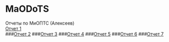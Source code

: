 # MaODoTS
Отчеты по МиОПТС (Алексеев)   
[Отчет 1](https://github.com/ksrvv/MaODoTS/blob/main/PDF%20versions/%D0%BB%D0%B0%D0%B1%D0%B0%201%20%D0%BC%D0%B8%D0%BE%D0%BF%D1%82%D1%81.pdf)   
###[Отчет 2](https://github.com/ksrvv/MaODoTS/blob/main/PDF%20versions/%D0%BB%D0%B0%D0%B1%202%20%D0%BC%D0%BE%D0%BF%D1%82%D1%81.pdf)
###[Отчет 3](https://github.com/ksrvv/MaODoTS/blob/main/PDF%20versions/%D0%BB%D0%B0%D0%B1%203%20%D0%BC%D0%BE%D0%BF%D1%82%D1%81.pdf)
###[Отчет 4](https://github.com/ksrvv/MaODoTS/blob/main/PDF%20versions/%D0%BB%D0%B0%D0%B1%204%20%D0%BC%D0%BE%D0%BF%D1%82%D1%81.pdf)
###[Отчет 5](https://github.com/ksrvv/MaODoTS/blob/main/PDF%20versions/%D0%BB%D0%B0%D0%B1%205%20%D0%BC%D0%BE%D0%BF%D1%82%D1%81.pdf)
###[Отчет 6](https://github.com/ksrvv/MaODoTS/blob/main/PDF%20versions/%D0%BB%D0%B0%D0%B1%206%20%D0%BC%D0%BE%D0%BF%D1%82%D1%81.pdf)
###[Отчет 7](https://github.com/ksrvv/MaODoTS/blob/main/PDF%20versions/%D0%BB%D0%B0%D0%B1%207%20%D0%BC%D0%BE%D0%BF%D1%82%D1%81.pdf)


